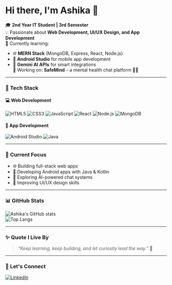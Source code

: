 # Hi there, I'm Ashika 👋  

🎓 **2nd Year IT Student | 3rd Semester**  
💡 Passionate about **Web Development, UI/UX Design, and App Development**  
🌱 Currently learning:
- 🌐 **MERN Stack** (MongoDB, Express, React, Node.js)
- 📱 **Android Studio** for mobile app development
- 🤖 **Gemini AI APIs** for smart integrations  
💬 Working on: **SafeMind** – a mental health chat platform 🧠💬  

---

### 🚀 **Tech Stack**
#### 💻 Web Development  
![HTML5](https://img.shields.io/badge/HTML5-E34F26?style=for-the-badge&logo=html5&logoColor=white)
![CSS3](https://img.shields.io/badge/CSS3-1572B6?style=for-the-badge&logo=css3&logoColor=white)
![JavaScript](https://img.shields.io/badge/JavaScript-F7DF1E?style=for-the-badge&logo=javascript&logoColor=black)
![React](https://img.shields.io/badge/React-20232A?style=for-the-badge&logo=react&logoColor=61DAFB)
![Node.js](https://img.shields.io/badge/Node.js-43853D?style=for-the-badge&logo=node.js&logoColor=white)
![MongoDB](https://img.shields.io/badge/MongoDB-4EA94B?style=for-the-badge&logo=mongodb&logoColor=white)

#### 📱 App Development  
![Android Studio](https://img.shields.io/badge/Android_Studio-3DDC84?style=for-the-badge&logo=android-studio&logoColor=white)
![Java](https://img.shields.io/badge/Java-ED8B00?style=for-the-badge&logo=openjdk&logoColor=white)


---

### 🧩 **Current Focus**
- 🌐 Building full-stack web apps  
- 📱 Developing Android apps with Java & Kotlin  
- 🧠 Exploring AI-powered chat systems  
- 🎨 Improving UI/UX design skills  

---

### 📊 **GitHub Stats**
![Ashika's GitHub stats](https://github-readme-stats.vercel.app/api?username=ASHIKA1304&show_icons=true&theme=radical)  
![Top Langs](https://github-readme-stats.vercel.app/api/top-langs/?username=ASHIKA1304&layout=compact&theme=radical)

---

### ✨ **Quote I Live By**
> *“Keep learning, keep building, and let curiosity lead the way.”* 🌱

---

### 🌸 **Let's Connect**
[![LinkedIn](https://img.shields.io/badge/LinkedIn-0A66C2?style=for-the-badge&logo=linkedin&logoColor=white)](https://www.linkedin.com/in/ashika-t-r-a4180132a)



